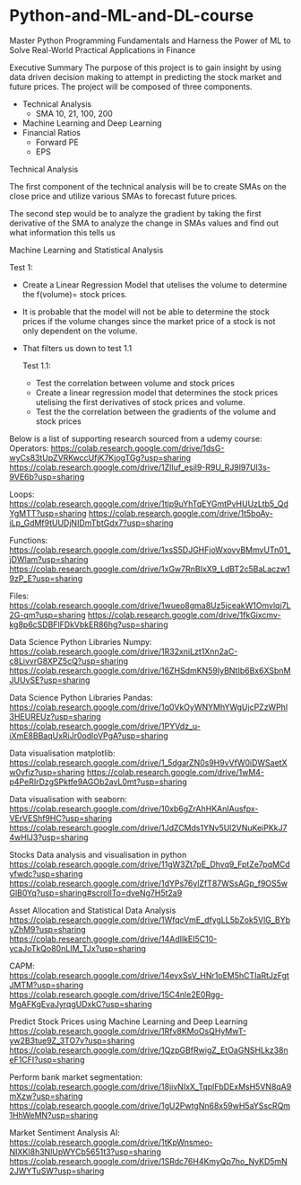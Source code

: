 # Python-and-ML-and-DL-course
Master Python Programming Fundamentals and Harness the Power of ML to Solve Real-World Practical Applications in Finance

Executive Summary
The purpose of this project is to gain insight by using data driven decision making to attempt in predicting the stock market and future prices. 
The project will be composed of three components. 
- Technical Analysis
  - SMA 10, 21, 100, 200
- Machine Learning and Deep Learning
- Financial Ratios
    - Forward PE
    - EPS



Technical Analysis

The first component of the technical analysis will be to create SMAs on the close price and utilize various SMAs to forecast future prices. 

The second step would be to analyze the gradient by taking the first derivative of the SMA to analyze the change in SMAs values and find out what information this tells us 


Machine Learning and Statistical Analysis

Test 1:
- Create a Linear Regression Model that utelises the volume to determine the f(volume)= stock prices.
- It is probable that the model will not be able to determine the stock prices if the volume changes since the market price of a stock is not only dependent on the volume.
- That filters us down to test 1.1

  Test 1.1:
  - Test the correlation between volume and stock prices
  - Create a linear regression model that determines the stock prices utelising the first derivatives of stock prices and volume.
  - Test the the correlation between the gradients of the volume and stock prices
 
    





Below is a list of supporting research sourced from a udemy course:
Operators:
https://colab.research.google.com/drive/1dsG-wyCs83tUpZVRKwccUfjK7KjogTGg?usp=sharing
https://colab.research.google.com/drive/1ZlIuf_esil9-R9U_RJ9l97Ul3s-9VE6b?usp=sharing

Loops:
https://colab.research.google.com/drive/1tip9uYhTqEYGmtPvHUUzLtb5_QdYgMTT?usp=sharing
https://colab.research.google.com/drive/1t5boAy-iLp_GdMf9tUUDjNIDmTbtGdx7?usp=sharing

Functions:
https://colab.research.google.com/drive/1xsS5DJGHFjoWxovyBMmvUTn01_jDWlam?usp=sharing
https://colab.research.google.com/drive/1xGw7RnBIxX9_LdBT2c5BaLaczw19zP_E?usp=sharing

Files:
https://colab.research.google.com/drive/1wueo8gma8Uz5jceakW1Omvlqj7L2G-qm?usp=sharing
https://colab.research.google.com/drive/1fkGixcmv-kg8p6cSDBFlFDkVbkER86hg?usp=sharing

Data Science Python Libraries Numpy:
https://colab.research.google.com/drive/1R32xniLzt1Xnn2aC-c8LivvrG8XPZ5cQ?usp=sharing
https://colab.research.google.com/drive/16ZHSdmKN59IyBNtIb6Bx6XSbnMJUUvSE?usp=sharing

Data Science Python Libraries Pandas:
https://colab.research.google.com/drive/1q0VkOyWNYMhYWgUjcPZzWPhl3HEUREUz?usp=sharing
https://colab.research.google.com/drive/1PYVdz_u-iXmE8BBaqUxRiJr0odloVPgA?usp=sharing

Data visualisation matplotlib:
https://colab.research.google.com/drive/1_5dgarZN0s9H9vVfW0iDWSaetXw0vfiz?usp=sharing
https://colab.research.google.com/drive/1wM4-p4PeRIrDzgSPktfe9AGOb2avL0mt?usp=sharing

Data visualisation with seaborn:
https://colab.research.google.com/drive/10xb6gZrAhHKAnIAusfpx-VErVEShf9HC?usp=sharing
https://colab.research.google.com/drive/1JdZCMds1YNv5Ul2VNuKeiPKkJ74wHlJ3?usp=sharing

Stocks Data analysis and visualisation in python
https://colab.research.google.com/drive/11gW3Zt7pE_Dhvq9_FptZe7pqMCdyfwdc?usp=sharing
https://colab.research.google.com/drive/1dYPs76ylZfT87WSsAGp_f9OS5wGlB0Yq?usp=sharing#scrollTo=dveNg7H5t2a9


Asset Allocation and Statistical Data Analysis
https://colab.research.google.com/drive/1WfqcVmE_dfygLL5bZok5VlG_BYbvZhM9?usp=sharing
https://colab.research.google.com/drive/14AdIlkEI5C10-ycaJoTkQo80nLIM_TJx?usp=sharing

CAPM:
https://colab.research.google.com/drive/14evxSsV_HNr1oEM5hCTIaRtJzFgtJMTM?usp=sharing
https://colab.research.google.com/drive/15C4nle2E0Rgg-MgAFKgEvaJyrqgUDxkC?usp=sharing


Predict Stock Prices using Machine Learning and Deep Learning 
https://colab.research.google.com/drive/1Rfv8KMoOsQHyMwT-yw2B3tue9Z_3TO7v?usp=sharing
https://colab.research.google.com/drive/1QzpGBfRwigZ_EtOaGNSHLkz38neF1CFI?usp=sharing

Perform bank market segmentation:
https://colab.research.google.com/drive/18jivNIxX_TqplFbDExMsH5VN8qA9mXzw?usp=sharing
https://colab.research.google.com/drive/1gU2PwtgNn68x59wH5aYSscRQm1HhWeMN?usp=sharing


Market Sentiment Analysis AI:
https://colab.research.google.com/drive/1tKpWnsmeo-NIXKI8h3NlUpWYCb5651t3?usp=sharing
https://colab.research.google.com/drive/1SRdc76H4KmyQp7ho_NyKD5mN2JWYTuSW?usp=sharing


